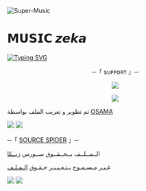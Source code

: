 ![Super-Music](https://telegra.ph/file/edceb60fd8d27e0e071b6.jpg)
# 𝗠𝗨𝗦𝗜𝗖 𝙯𝙚𝙠𝙖

[![Typing SVG](https://readme-typing-svg.herokuapp.com/?lines=WELCOME+TO+MUSIC-SPIDER+AN+ADVANCE+BOT)](https://github.com/FM8Y/Super-Music)

<p align="center">
    ─「 sᴜᴩᴩᴏʀᴛ 」─
</p>

</h3>
<p align="center">
<a href="https://telegram.me/EE_47"><img src="https://img.shields.io/badge/-Support%20Group-blue.svg?style=for-the-badge&logo=Telegram"></a>
</p>
<p align="center">
<a href="https://telegram.me/EE_20"><img src="https://img.shields.io/badge/-Support%20Channel-blue.svg?style=for-the-badge&logo=Telegram"></a>
</p>

تم تطوير و تعريب الملف بواسطة [OSAMA](https://t.me/X_lI_H)

<img src="https://user-images.githubusercontent.com/73097560/115834477-dbab4500-a447-11eb-908a-139a6edaec5c.gif"> <img src="https://user-images.githubusercontent.com/73097560/115834477-dbab4500-a447-11eb-908a-139a6edaec5c.gif">




─「 [SOURCE SPIDER](httphttps://t.me/E_l_S_H_E_R_I_F) 」─ 


  الــمــلــف بــحــقــوق ســورس [زيــكا](httphttps://t.me/E_l_S_H_E_R_I_F)

غـيـر مـسـمـوح بـتـغـيـيـر حـقـوق [الـمـلـف](httphttps://t.me/E_l_S_H_E_R_I_F)


<img src="https://user-images.githubusercontent.com/73097560/115834477-dbab4500-a447-11eb-908a-139a6edaec5c.gif"> <img src="https://user-images.githubusercontent.com/73097560/115834477-dbab4500-a447-11eb-908a-139a6edaec5c.gif">

